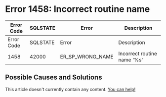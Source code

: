 
# Error 1458: Incorrect routine name


| Error Code | SQLSTATE | Error | Description |
| --- | --- | --- | --- |
| Error Code | SQLSTATE | Error | Description |
| 1458 | 42000 | ER_SP_WRONG_NAME | Incorrect routine name '%s' |




## Possible Causes and Solutions


This article doesn't currently contain any content. [You can help!](/en/writing-and-editing-knowledge-base-articles/)

